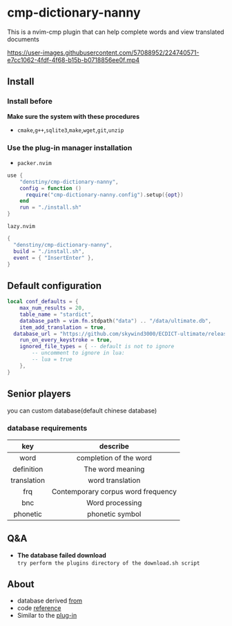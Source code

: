 # cmp-dictionary-nanny
This is a nvim-cmp plugin that can help complete words and view translated documents

https://user-images.githubusercontent.com/57088952/224740571-e7cc1062-4fdf-4f68-b15b-b0718856ee0f.mp4

## Install
### Install before
**Make sure the system with these procedures** 
 - `cmake`,`g++`,`sqlite3`,`make`,`wget`,`git`,`unzip`
### Use the plug-in manager installation
- `packer.nvim`
```lua
use {
    "denstiny/cmp-dictionary-nanny",
    config = function ()
      require("cmp-dictionary-nanny.config").setup({opt})
    end
    run = "./install.sh"
}
```
`lazy.nvim`
```lua
{
  "denstiny/cmp-dictionary-nanny",
  build = "./install.sh",
  event = { "InsertEnter" },
}
```
## Default configuration
```lua
local conf_defaults = {
	max_num_results = 20,
	table_name = "stardict",
	database_path = vim.fn.stdpath("data") .. "/data/ultimate.db",
	item_add_translation = true,
  database_url = "https://github.com/skywind3000/ECDICT-ultimate/releases/download/1.0.0/ecdict-ultimate-sqlite.zip",
	run_on_every_keystroke = true,
	ignored_file_types = { -- default is not to ignore
		-- uncomment to ignore in lua:
		-- lua = true
	},
}
```
## Senior players
you can custom database(default chinese database)
### database requirements
| key | describe |
| :-: | :-:      |
| word | completion of the word |
| definition | The word meaning |
| translation | word translation |
| frq | Contemporary corpus word frequency |
| bnc | Word processing |
| phonetic | phonetic symbol |

## Q&A
 - **The database failed download**  
 `try perform the plugins directory of the download.sh script`
## About
- database derived [from](https://github.com/skywind3000/ECDICT/releases/tag/1.0.28)  
- code [reference](https://github.com/tzachar/cmp-tabnine)
- Similar to the [plug-in](https://github.com/JuanZoran/Trans.nvim)
